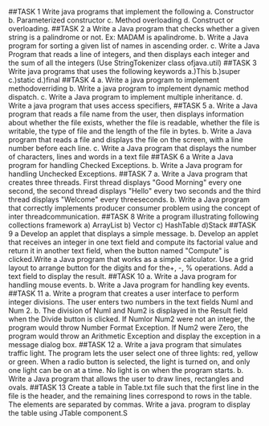 ##TASK 1
Write java programs that implement the following
a. Constructor
b. Parameterized constructor
c. Method overloading
d. Construct or overloading.
##TASK 2
a Write a Java program that checks whether a given string is a palindrome or not. Ex: MADAM is apalindrome.
b. Write a Java program for sorting a given list of names in ascending order.
c. Write a Java Program that reads a line of integers, and then displays each integer and the sum of all the integers (Use StringTokenizer class ofjava.util)
##TASK 3
Write java programs that uses the following keywords
a.)This b.)super c.)static d.)final
##TASK 4
a. Write a java program to implement methodoverriding
b. Write a java program to implement dynamic method dispatch.
c. Write a Java program to implement multiple inheritance. 
d. Write a java program that uses access specifiers,
##TASK 5
a. Write a Java program that reads a file name from the user, then displays information about whether the file exists, whether the file is readable, whether the file is writable, the type of file and the length of the file in bytes. 
b. Write a Java program that reads a file and displays the file on the screen, with a line number before each line.
c. Write a Java program that displays the number of characters, lines and words in a text file
##TASK 6
a Write a Java program for handling Checked Exceptions. 
b. Write a Java program for handling Unchecked Exceptions.
##TASK 7
a. Write a Java program that creates three threads. First thread displays "Good Morning" every one second, the second thread displays "Hello" every two seconds and the third thread displays "Welcome" every threeseconds.
b. Write a Java program that correctly implements producer consumer problem using the concept of inter threadcommunication.
##TASK 8 
Write a program illustrating following collections framework
a) ArrayList b) Vector c) HashTable d)Stack
##TASK 9
a Develop an applet that displays a simple message.
b. Develop an applet that receives an integer in one text field and compute its factorial value and return it in another text field, when the button named "Compute" is clicked.Write a Java program that works as a simple calculator. Use a grid layout to arrange button for the digits and for the+, -, % operations. Add a text field to display the result.
##TASK 10
a. Write a Java program for handling mouse events. 
b. Write a Java program for handling key events.
##TASK 11
a. Write a program that creates a user interface to perform integer divisions. The user enters two numbers in the text fields Numl and Num 2. 
b. The division of Numl and Num2 is displayed in the Result field when the Divide button is clicked. If Numlor Num2 were not an integer, the program would throw Number Format Exception. If Num2 were Zero, the program would throw an Arithmetic Exception and display the exception in a message dialog box.
##TASK 12
a. Write a java program that simulates traffic light. The program lets the user select one of three lights: red, yellow or green. When a radio button is selected, the light is turned on, and only one light can be on at a time. No light is on when the program starts. 
b. Write a Java program that allows the user to draw lines, rectangles and ovals.
##TASK 13
Create a table in Table.txt file such that the first line in the file is the header, and the remaining lines correspond to rows in the table. The elements are separated by commas. Write a java. program to display the table using JTable component.S
